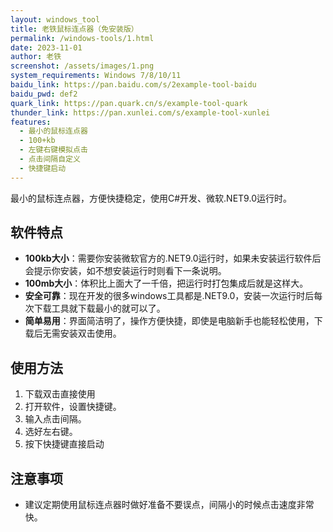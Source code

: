 ```yaml
---
layout: windows_tool
title: 老铁鼠标连点器（免安装版）
permalink: /windows-tools/1.html
date: 2023-11-01
author: 老铁
screenshot: /assets/images/1.png
system_requirements: Windows 7/8/10/11
baidu_link: https://pan.baidu.com/s/2example-tool-baidu
baidu_pwd: def2
quark_link: https://pan.quark.cn/s/example-tool-quark
thunder_link: https://pan.xunlei.com/s/example-tool-xunlei
features:
  - 最小的鼠标连点器
  - 100+kb
  - 左键右键模拟点击
  - 点击间隔自定义
  - 快捷键启动
---
```


最小的鼠标连点器，方便快捷稳定，使用C#开发、微软.NET9.0运行时。

## 软件特点

- **100kb大小**：需要你安装微软官方的.NET9.0运行时，如果未安装运行软件后会提示你安装，如不想安装运行时则看下一条说明。
- **100mb大小**：体积比上面大了一千倍，把运行时打包集成后就是这样大。
- **安全可靠**：现在开发的很多windows工具都是.NET9.0，安装一次运行时后每次下载工具就下载最小的就可以了。
- **简单易用**：界面简洁明了，操作方便快捷，即使是电脑新手也能轻松使用，下载后无需安装双击使用。

## 使用方法

1. 下载双击直接使用
2. 打开软件，设置快捷键。
3. 输入点击间隔。
4. 选好左右键。
5. 按下快捷键直接启动

## 注意事项

- 建议定期使用鼠标连点器时做好准备不要误点，间隔小的时候点击速度非常快。
